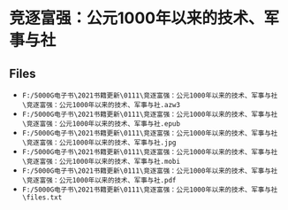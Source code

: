 # 竞逐富强：公元1000年以来的技术、军事与社

## Files

- `F:/5000G电子书\2021书籍更新\0111\竞逐富强：公元1000年以来的技术、军事与社\竞逐富强：公元1000年以来的技术、军事与社.azw3`
- `F:/5000G电子书\2021书籍更新\0111\竞逐富强：公元1000年以来的技术、军事与社\竞逐富强：公元1000年以来的技术、军事与社.epub`
- `F:/5000G电子书\2021书籍更新\0111\竞逐富强：公元1000年以来的技术、军事与社\竞逐富强：公元1000年以来的技术、军事与社.jpg`
- `F:/5000G电子书\2021书籍更新\0111\竞逐富强：公元1000年以来的技术、军事与社\竞逐富强：公元1000年以来的技术、军事与社.mobi`
- `F:/5000G电子书\2021书籍更新\0111\竞逐富强：公元1000年以来的技术、军事与社\竞逐富强：公元1000年以来的技术、军事与社.pdf`
- `F:/5000G电子书\2021书籍更新\0111\竞逐富强：公元1000年以来的技术、军事与社\files.txt`
